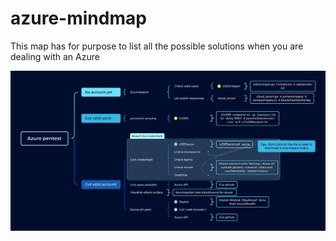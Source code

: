 # azure-mindmap

This map has for purpose to list all the possible solutions when you are dealing with an Azure 


![](/img/preview.png)
